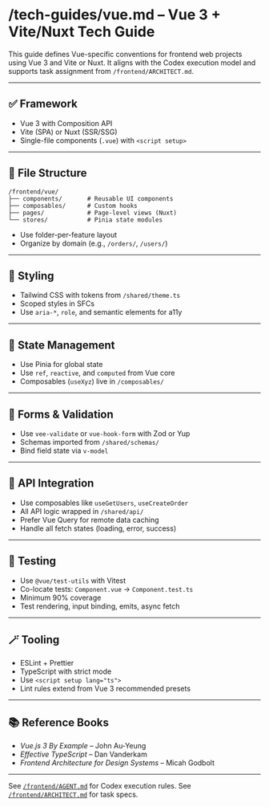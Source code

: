 # /tech-guides/vue.md – Vue 3 + Vite/Nuxt Tech Guide

This guide defines Vue-specific conventions for frontend web projects using Vue 3 and Vite or Nuxt. It aligns with the Codex execution model and supports task assignment from `/frontend/ARCHITECT.md`.

---

## ✅ Framework

* Vue 3 with Composition API
* Vite (SPA) or Nuxt (SSR/SSG)
* Single-file components (`.vue`) with `<script setup>`

---

## 🧭 File Structure

```
/frontend/vue/
├── components/       # Reusable UI components
├── composables/      # Custom hooks
├── pages/            # Page-level views (Nuxt)
└── stores/           # Pinia state modules
```

* Use folder-per-feature layout
* Organize by domain (e.g., `/orders/`, `/users/`)

---

## 🎨 Styling

* Tailwind CSS with tokens from `/shared/theme.ts`
* Scoped styles in SFCs
* Use `aria-*`, `role`, and semantic elements for a11y

---

## 🧠 State Management

* Use Pinia for global state
* Use `ref`, `reactive`, and `computed` from Vue core
* Composables (`useXyz`) live in `/composables/`

---

## 🧾 Forms & Validation

* Use `vee-validate` or `vue-hook-form` with Zod or Yup
* Schemas imported from `/shared/schemas/`
* Bind field state via `v-model`

---

## 🔌 API Integration

* Use composables like `useGetUsers`, `useCreateOrder`
* All API logic wrapped in `/shared/api/`
* Prefer Vue Query for remote data caching
* Handle all fetch states (loading, error, success)

---

## 🧪 Testing

* Use `@vue/test-utils` with Vitest
* Co-locate tests: `Component.vue` → `Component.test.ts`
* Minimum 90% coverage
* Test rendering, input binding, emits, async fetch

---

## 🪄 Tooling

* ESLint + Prettier
* TypeScript with strict mode
* Use `<script setup lang="ts">`
* Lint rules extend from Vue 3 recommended presets

---

## 📚 Reference Books

* *Vue.js 3 By Example* – John Au-Yeung
* *Effective TypeScript* – Dan Vanderkam
* *Frontend Architecture for Design Systems* – Micah Godbolt

---

See [`/frontend/AGENT.md`](../AGENT.md) for Codex execution rules.
See [`/frontend/ARCHITECT.md`](../ARCHITECT.md) for task specs.


